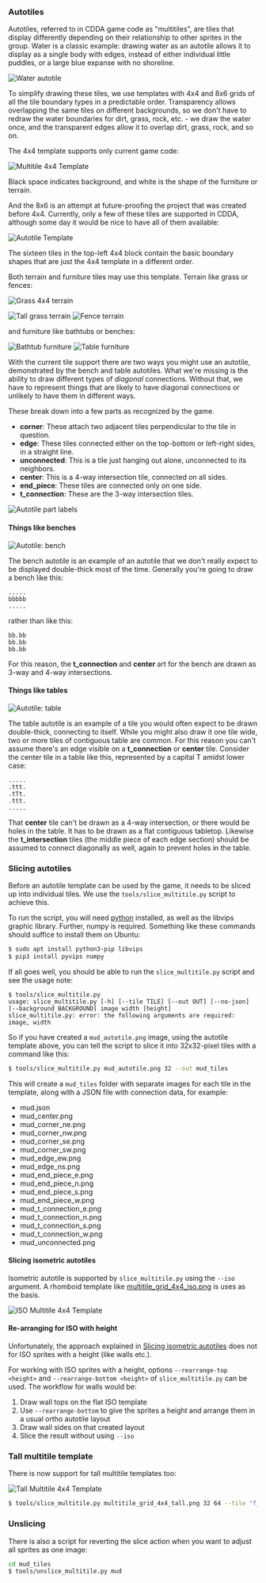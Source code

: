 ### Autotiles

Autotiles, referred to in CDDA game code as "multitiles", are tiles that display differently
depending on their relationship to other sprites in the group. Water is a classic example: drawing
water as an autotile allows it to display as a single body with edges, instead of either individual
little puddles, or a large blue expanse with no shoreline.

![Water autotile](image/t_water_sh_autotile.png)

To simplify drawing these tiles, we use templates with 4x4 and 8x6 grids of all the tile boundary types
in a predictable order. Transparency allows overlapping the same tiles on different backgrounds, so
we don't have to redraw the water boundaries for dirt, grass, rock, etc. - we draw the water once,
and the transparent edges allow it to overlap dirt, grass, rock, and so on.

The 4x4 template supports only current game code:

![Multitile 4x4 Template](image/multitile_grid_4x4.png)

Black space indicates background, and white is the shape of the furniture or terrain.

And the 8x6 is an attempt at future-proofing the project that was created before 4x4. Currently, only a few of these tiles are supported in CDDA, although some day it would be nice to have all of them available:

![Autotile Template](image/autotile_template_grid.png)

The sixteen tiles in the top-left 4x4 block contain the basic boundary shapes that are just the 4x4 template in a different order.

Both terrain and furniture tiles may use this template. Terrain like grass or fences:

![Grass 4x4 terrain](image/t_grass_multitile.png)

![Tall grass terrain](image/t_grass_tall_autotile.png)
![Fence terrain](image/t_fence_autotile.png)

and furniture like bathtubs or benches:

![Bathtub furniture](image/f_bathtub_autotile.png)
![Table furniture](image/f_bench_autotile.png)

With the current tile support there are two ways you might use an
autotile, demonstrated by the bench and table autotiles. What we're missing is the ability to draw
different types of *diagonal* connections. Without that, we have to represent things that are likely
to have diagonal connections or unlikely to have them in different ways.

These break down into a few parts as recognized by the game.

- **corner**: These attach two adjacent tiles perpendicular to the tile in question.
- **edge**: These tiles connected either on the top-bottom or left-right sides, in a straight line.
- **unconnected**: This is a tile just hanging out alone, unconnected to its neighbors.
- **center**: This is a 4-way intersection tile, connected on all sides.
- **end_piece**: These tiles are connected only on one side.
- **t_connection**: These are the 3-way intersection tiles.

![Autotile part labels](image/f_bench_autotile_labels.png)


#### Things like benches

![Autotile: bench](image/f_bench_autotile.png)

The bench autotile is an example of an autotile that we don't really expect to be displayed double-thick most of the time. Generally you're going to draw a bench like this:
```
.....
bbbbb
.....
```
rather than like this:
```
bb.bb
bb.bb
bb.bb
```

For this reason, the **t_connection** and **center** art for the bench are drawn as 3-way and 4-way intersections.


#### Things like tables

![Autotile: table](image/f_table_autotile.png)

The table autotile is an example of a tile you would often expect to be drawn double-thick,
connecting to itself. While you might also draw it one tile wide, two or more tiles of contiguous
table are common. For this reason you can't assume there's an edge visible on a **t_connection** or
**center** tile. Consider the center tile in a table like this, represented by a capital T amidst
lower case:

```
.....
.ttt.
.tTt.
.ttt.
.....
```

That **center** tile can't be drawn as a 4-way intersection, or there would be holes in the table.
It has to be drawn as a flat contiguous tabletop. Likewise the **t_intersection** tiles (the middle
piece of each edge section) should be assumed to connect diagonally as well, again to prevent holes
in the table.


### Slicing autotiles

Before an autotile template can be used by the game, it needs to be sliced up into individual tiles.
We use the `tools/slice_multitile.py` script to achieve this.

To run the script, you will need [python](https://python.org) installed, as well as the libvips
graphic library. Further, numpy is required. Something like these commands should suffice to install them on Ubuntu:

```sh
$ sudo apt install python3-pip libvips
$ pip3 install pyvips numpy
```

If all goes well, you should be able to run the `slice_multitile.py` script and see the usage note:

```
$ tools/slice_multitile.py
usage: slice_multitile.py [-h] [--tile TILE] [--out OUT] [--no-json] [--background BACKGROUND] image width [height]
slice_multitile.py: error: the following arguments are required: image, width
```

So if you have created a `mud_autotile.png` image, using the autotile template above, you can tell
the script to slice it into 32x32-pixel tiles with a command like this:

```sh
$ tools/slice_multitile.py mud_autotile.png 32 --out mud_tiles
```

This will create a `mud_tiles` folder with separate images for each tile in the template, along with
a JSON file with connection data, for example:

- mud.json
- mud_center.png
- mud_corner_ne.png
- mud_corner_nw.png
- mud_corner_se.png
- mud_corner_sw.png
- mud_edge_ew.png
- mud_edge_ns.png
- mud_end_piece_e.png
- mud_end_piece_n.png
- mud_end_piece_s.png
- mud_end_piece_w.png
- mud_t_connection_e.png
- mud_t_connection_n.png
- mud_t_connection_s.png
- mud_t_connection_w.png
- mud_unconnected.png

#### Slicing isometric autotiles

Isometric autotile is supported by `slice_multitile.py` using the `--iso` argument.
A rhomboid template like [multitile_grid_4x4_iso.png](../templates/multitile_grid_4x4_iso.png) is uses as the basis.

![ISO Multitile 4x4 Template](../templates/multitile_grid_4x4_iso.png)

#### Re-arranging for ISO with height

Unfortunately, the approach explained in [Slicing isometric autotiles](#slicing-isometric-autotiles)
does not for ISO sprites with a height (like walls etc.).

For working with ISO sprites with a height, options `--rearrange-top <height>` and `--rearrange-bottom <height>`
of `slice_multitile.py` can be used. The workflow for walls would be:

1. Draw wall tops on the flat ISO template
2. Use `--rearrange-bottom` to give the sprites a height and arrange them in a usual ortho autotile layout
3. Draw wall sides on that created layout
4. Slice the result without using `--iso`

### Tall multitile template

There is now support for tall multitile templates too:

![Tall Multitile 4x4 Template](image/multitile_grid_4x4_tall.png)

```sh
$ tools/slice_multitile.py multitile_grid_4x4_tall.png 32 64 --tile "f_bookcase"
```

### Unslicing

There is also a script for reverting the slice action
when you want to adjust all sprites as one image:
```sh
cd mud_tiles
$ tools/unslice_multitile.py mud
```
